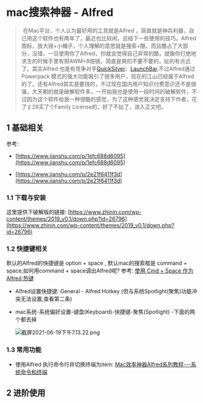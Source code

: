 # mac搜索神器 - Alfred

> ​		在Mac平台，个人认为最好用的工具就是Alfred ，简直就是神兵利器，自己用这个软件也有两年了，最近也比较闲，总结下一些使用的技巧。Alfred 图标，放大镜+小帽子，个人理解的意思就是搜索+酷，而且酷占了大部分，没错，一旦使用你了Alfred，你就会觉得自己非常的酷，就像你打绝地求生的时候手里有把AWM+8倍镜，简直是爽的不要不要的，扯的有点远了。其实Alfred 也是有竞争对手[QuickSilver](https://link.jianshu.com?t=http%3A%2F%2Fqsapp.com%2F)、[LaunchBar](https://link.jianshu.com?t=https%3A%2F%2Fsspai.com%2Fpost%2Fsearch%2FLaunchbar),不过Alfred通过 Powerpack 模式的强大功能吸引了很多用户，现在的江山已经属于Alfred的了。还有Alfred其实是要钱的，不过现在国内用户知识付费意识还不是很强，大天朝的就是破解软件多，一开始我也是使用一段时间的破解软件，不过因为这个软件给我一种很酷的感觉，为了这种感觉我决定支持下作者，花了￡29买了个Family License的，好了不扯了，进入正文吧。

## 1 基础相关

参考:

- [https://www.jianshu.com/p/1efc688d6095](https://www.jianshu.com/p/1efc688d6095)

- [https://www.jianshu.com/p/2e21f6411f3d](https://www.jianshu.com/p/2e21f6411f3d)

  

### 1.1 下载与安装

这里提供下破解版的链接: [https://www.zhinin.com/wp-content/themes/2019_v0.1/down.php?id=26796](https://www.zhinin.com/wp-content/themes/2019_v0.1/down.php?id=26796)

### 1.2  快捷键相关
默认的Alfred的快捷键是 option + space , 默认mac的搜索框是 command + space,如何用command + space调出Alfred呢? 参考: [使用 Cmd + Space 作为 Alfred 热键](https://www.alfredapp.com/help/troubleshooting/cmd-space/)

- Alfred设置快捷键: General - Alfred Hotkey (但与系统Spotlight(聚焦)功能冲突无法设置,查看第二条)

-  mac系统-系统偏好设置-键盘(Keyboard)-快捷键-聚焦(Spotlight) -下面的两个都去掉

   ![截屏2021-06-19下午7.13.22.png](https://www.alfredapp.com/help/troubleshooting/cmd-space/system-prefs-cmd-space.png)

### 1.3 常用功能

- 使用Alfred 执行命令行并切换终端为item: [Mac效率神器Alfred系列教程---系统命令和终端](https://baijiahao.baidu.com/s?id=1593067284218736123&wfr=spider&for=pc)

## 2 进阶使用

